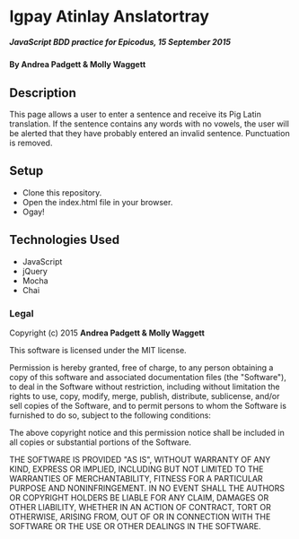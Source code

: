 # Igpay Atinlay Anslatortray

##### _JavaScript BDD practice for Epicodus, 15 September 2015_

#### By **Andrea Padgett & Molly Waggett**

## Description

This page allows a user to enter a sentence and receive its Pig Latin translation.
If the sentence contains any words with no vowels, the user will be alerted that
they have probably entered an invalid sentence. Punctuation is removed.

## Setup

* Clone this repository.
* Open the index.html file in your browser.
* Ogay!

## Technologies Used

* JavaScript
* jQuery
* Mocha
* Chai

### Legal

Copyright (c) 2015 **Andrea Padgett & Molly Waggett**

This software is licensed under the MIT license.

Permission is hereby granted, free of charge, to any person obtaining a copy
of this software and associated documentation files (the "Software"), to deal
in the Software without restriction, including without limitation the rights
to use, copy, modify, merge, publish, distribute, sublicense, and/or sell
copies of the Software, and to permit persons to whom the Software is
furnished to do so, subject to the following conditions:

The above copyright notice and this permission notice shall be included in
all copies or substantial portions of the Software.

THE SOFTWARE IS PROVIDED "AS IS", WITHOUT WARRANTY OF ANY KIND, EXPRESS OR
IMPLIED, INCLUDING BUT NOT LIMITED TO THE WARRANTIES OF MERCHANTABILITY,
FITNESS FOR A PARTICULAR PURPOSE AND NONINFRINGEMENT. IN NO EVENT SHALL THE
AUTHORS OR COPYRIGHT HOLDERS BE LIABLE FOR ANY CLAIM, DAMAGES OR OTHER
LIABILITY, WHETHER IN AN ACTION OF CONTRACT, TORT OR OTHERWISE, ARISING FROM,
OUT OF OR IN CONNECTION WITH THE SOFTWARE OR THE USE OR OTHER DEALINGS IN
THE SOFTWARE.

